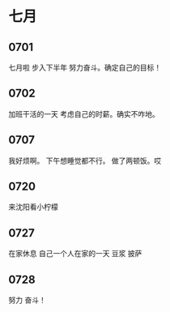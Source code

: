 # 七月

## 0701

七月啦 步入下半年 努力奋斗。确定自己的目标！

## 0702

加班干活的一天
考虑自己的时薪。确实不咋地。

## 0707

我好烦啊。
下午想睡觉都不行。
做了两顿饭。哎

## 0720

来沈阳看小柠檬

## 0727

在家休息
自己一个人在家的一天
豆浆
披萨

## 0728

努力 奋斗！
